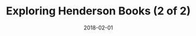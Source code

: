 ---
title: "Exploring Henderson Books (2 of 2)"
date: 2018-02-01
picture: /assets/content/camera-roll/2018/02/2018-02-01-exploring-henderson-books-2/20180201_214507838_iOS.jpg
related:
  - "A good bookshop is just a genteel Black Hole that knows how to read."
  - Exploring Henderson Books (1 of 2)
thumbnail: /assets/content/camera-roll/2018/02/2018-02-01-exploring-henderson-books-2/20180201_214507838_iOS-thumbnail.jpg
type: picture
tags:
  - photograph
  - bookshop
  - Henderson Books
  - Bellingham
---